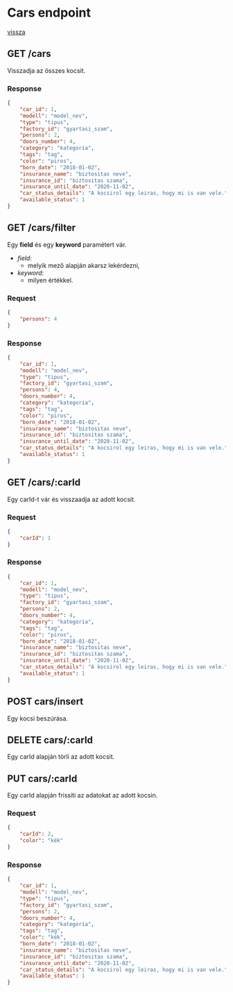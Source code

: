 # Cars endpoint

[vissza](index.md)

## **GET** /cars
Visszadja az összes kocsit.
	
### Response
```json
{
	"car_id": 1,	
	"modell": "model_nev",	
	"type": "tipus",	
	"factory_id": "gyartasi_szam",	
	"persons": 2,	
	"doors_number": 4,	
	"category": "kategoria",	
	"tags": "tag",	
	"color": "piros",
	"born_date": "2018-01-02",	
	"insurance_name": "biztositas neve",	
	"insurance_id": "biztositas szama",	
	"insurance_until_date": "2020-11-02",
	"car_status_details": "A kocsirol egy leiras, hogy mi is van vele.",	
	"available_status": 1
}
```

## **GET** /cars/filter
Egy **field** és egy **keyword** paramétert vár.
* *field*: 
	* melyik mező alapján akarsz lekérdezni,
* *keyword*: 
	* milyen értékkel.

### Request
```json
{
	"persons": 4
}
```
### Response
```json
{
	"car_id": 1,	
	"modell": "model_nev",	
	"type": "tipus",	
	"factory_id": "gyartasi_szam",	
	"persons": 4,	
	"doors_number": 4,	
	"category": "kategoria",	
	"tags": "tag",	
	"color": "piros",
	"born_date": "2018-01-02",	
	"insurance_name": "biztositas neve",	
	"insurance_id": "biztositas szama",	
	"insurance_until_date": "2020-11-02",
	"car_status_details": "A kocsirol egy leiras, hogy mi is van vele.",	
	"available_status": 1
}
```

## **GET** /cars/:carId
Egy carId-t vár és visszaadja az adott kocsit.

### Request
```json
{
	"carId": 1
}
```

### Response
```json
{
	"car_id": 1,	
	"modell": "model_nev",	
	"type": "tipus",	
	"factory_id": "gyartasi_szam",	
	"persons": 2,	
	"doors_number": 4,	
	"category": "kategoria",	
	"tags": "tag",	
	"color": "piros",
	"born_date": "2018-01-02",	
	"insurance_name": "biztositas neve",	
	"insurance_id": "biztositas szama",	
	"insurance_until_date": "2020-11-02",
	"car_status_details": "A kocsirol egy leiras, hogy mi is van vele.",	
	"available_status": 1
}
```

## **POST** cars/insert
Egy kocsi beszúrása.

## **DELETE** cars/:carId
Egy carId alapján törli az adott kocsit.

## **PUT** cars/:carId
Egy carId alapján frissíti az adatokat az adott kocsin.

### Request
```json
{
	"carId": 2,
	"color": "kék"
}
```

### Response
```json
{
	"car_id": 1,	
	"modell": "model_nev",	
	"type": "tipus",	
	"factory_id": "gyartasi_szam",	
	"persons": 2,	
	"doors_number": 4,	
	"category": "kategoria",	
	"tags": "tag",	
	"color": "kék",
	"born_date": "2018-01-02",	
	"insurance_name": "biztositas neve",	
	"insurance_id": "biztositas szama",	
	"insurance_until_date": "2020-11-02",
	"car_status_details": "A kocsirol egy leiras, hogy mi is van vele.",	
	"available_status": 1
}
```



